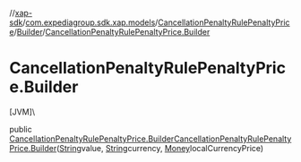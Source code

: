 //[xap-sdk](../../../../index.md)/[com.expediagroup.sdk.xap.models](../../index.md)/[CancellationPenaltyRulePenaltyPrice](../index.md)/[Builder](index.md)/[CancellationPenaltyRulePenaltyPrice.Builder](-cancellation-penalty-rule-penalty-price.-builder.md)

# CancellationPenaltyRulePenaltyPrice.Builder

[JVM]\

public [CancellationPenaltyRulePenaltyPrice.Builder](index.md)[CancellationPenaltyRulePenaltyPrice.Builder](-cancellation-penalty-rule-penalty-price.-builder.md)([String](https://docs.oracle.com/javase/8/docs/api/java/lang/String.html)value, [String](https://docs.oracle.com/javase/8/docs/api/java/lang/String.html)currency, [Money](../../-money/index.md)localCurrencyPrice)
